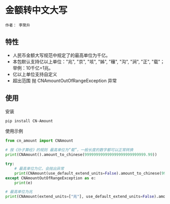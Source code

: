 # 金额转中文大写
`作者： 李聚升`

## 特性

- 人民币金额大写规范中规定了的最高单位为千亿。
- 本包默认支持亿以上单位："兆", "京", "垓", "姊", "穰", "沟", "涧", "正", "载"； 举例：10千亿=1兆。
- 亿以上单位支持自定义
- 超出范围 抛 CNAmountOutOfRangeException 异常

## 使用

安装
```sh
pip install CN-Amount
```
使用示例
```python
from cn_amount import CNAmount

# 按《孙子算经》的规则 最高单位为“载”，一般长度的数字都可以正常转换
print(CNAmount().amount_to_chinese(999999999999999999999999999.99))

try:
    # 最高单位为亿，会抛出异常
    print(CNAmount(use_default_extend_units=False).amount_to_chinese(999999999999.99 + 0.01))
except CNAmountOutOfRangeException as e:
    print(e)

# 最高单位为兆
print(CNAmount(extend_units=["兆"], use_default_extend_units=False).amount_to_chinese(999999999999.99 + 0.01))
```
